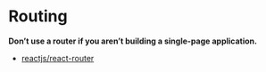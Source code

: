 # Routing

**Don’t use a router if you aren’t building a single-page application.**

- [reactjs/react-router](https://github.com/reactjs/react-router)